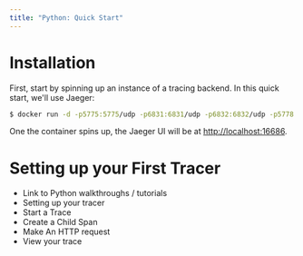 ```yaml
---
title: "Python: Quick Start"
---
```


# Installation

First, start by spinning up an instance of a tracing backend. In this quick start, we'll use Jaeger:

```bash
$ docker run -d -p5775:5775/udp -p6831:6831/udp -p6832:6832/udp -p5778:5778 -p16686:16686 -p14268:14268 -p9411:9411 jaegertracing/all-in-one:0.8.0
```

One the container spins up, the Jaeger UI will be at [http://localhost:16686](http://localhost:16686).

# Setting up your First Tracer

* Link to Python walkthroughs / tutorials
* Setting up your tracer
* Start a Trace
* Create a Child Span
* Make An HTTP request
* View your trace
